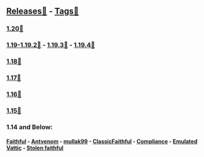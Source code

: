## [Releases🔗](https://github.com/InfamousMusicify/FamousBros-Faithful-Venom/releases/) - [Tags🔗](https://github.com/InfamousMusicify/FamousBros-Faithful-Venom/tags/)  


### [1.20🔗](https://github.com/InfamousMusicify/FamousBros-Faithful-Venom/releases/download/1.20-r3/FB-FV_x32_1.20-r3.zip)
### [1.19-1.19.2🔗](https://github.com/InfamousMusicify/FamousBros-Faithful-Venom/releases/download/1.19.2-r1/FB-FV_x32_1.19.2-r3.zip) - [1.19.3🔗](https://github.com/InfamousMusicify/FamousBros-Faithful-Venom/releases/download/1.19.3-r5/FB-FV_x32_1.19.3-r5.zip) - [1.19.4🔗](https://github.com/InfamousMusicify/FamousBros-Faithful-Venom/releases/download/1.19.4-r4/FB-FV_x32_1.19.4-r4.zip)

### [1.18🔗](https://github.com/InfamousMusicify/FamousBros-Faithful-Venom/releases/download/1.18_R-2/FB-FV_x32_1.18_R2.zip)

### [1.17🔗](https://github.com/InfamousMusicify/FamousBros-Faithful-Venom/releases/download/1.17_R-6/FB-FV_x32_1.17_R-6.zip)

### [1.16🔗](https://github.com/InfamousMusicify/FamousBros-Faithful-Venom/releases/download/1.16/FB-FV.x32.1.16.R-1.zip)

### [1.15🔗](https://github.com/InfamousMusicify/FamousBros-Faithful-Venom/releases/download/1.15/FB-FV.x32.1.15.2.V1.6.3.zip)

### 1.14 and Below:
#### [Faithful](https://faithfulpack.net) - [Antvenom](https://antvenom.com/files) - [mullak99](https://www.curseforge.com/minecraft/texture-packs/mullak99s-faithful-32x) - [ClassicFaithful](https://github.com/classicfaithful) - [Compliance](https://compliancepack.net/) - [Emulated Vattic](https://github.com/emulatedvattic) - [Stolen faithful](https://faithful.team)
